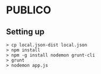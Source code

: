 # PUBLICO

## Setting up

    > cp local.json-dist local.json
    > npm install
    > npm -g install nodemon grunt-cli
    > grunt
    > nodemon app.js
